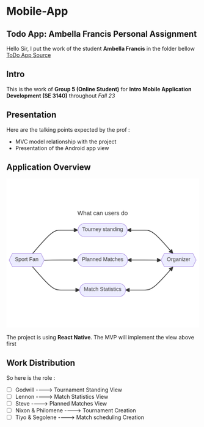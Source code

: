 # Mobile-App

## Todo App: Ambella Francis Personal Assignment

Hello Sir, I put the work of the student **Ambella Francis** in the folder bellow
[ToDo App Source](./ambella_francis/)

## Intro

This is the work of **Group 5 (Online Student)** for **Intro Mobile Application Development (SE 3140)** throughout *Fall 23*

## Presentation

Here are the talking points expected by the prof :

- MVC model relationship with the project
- Presentation of the Android app view

## Application Overview

![Actions Overview](./assets/20.flowchart_user_use_case_3.png)

The project is using **React Native**. The MVP will implement the view above first


## Work Distribution

So here is the role :

- [ ] Godwill ----> Tournament Standing View
- [ ] Lennon ----> Match Statistics View
- [ ] Steve    ----> Planned Matches View
- [ ] Nixon & Philomene ----> Tournament Creation
- [ ] Tiyo & Segolene      ----> Match scheduling Creation
